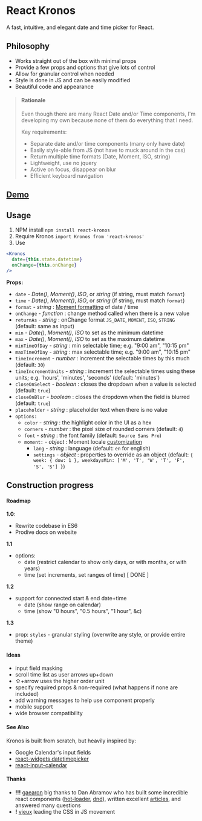React Kronos
============

A fast, intuitive, and elegant date and time picker for React.

## Philosophy

- Works straight out of the box with minimal props
- Provide a few props and options that give lots of control
- Allow for granular control when needed
- Style is done in JS and can be easily modified
- Beautiful code and appearance

> #### Rationale
>
> Even though there are many React Date and/or Time components, I'm developing my own because none of them do everything that I need.
>
> Key requirements:
> - Separate date and/or time components (many only have date)
> - Easily style-able from JS (not have to muck around in the css)
> - Return multiple time formats (Date, Moment, ISO, string)
> - Lightweight, use no jquery
> - Active on focus, disappear on blur
> - Efficient keyboard navigation

## [Demo](http://dubert.github.io/react-kronos)

## Usage

1. NPM install `npm install react-kronos`
2. Require Kronos `import Kronos from 'react-kronos'`
3. Use
```jsx
<Kronos
  date={this.state.datetime}
  onChange={this.onChange}
/>
```

**Props:**
- `date` - *Date()*, *Moment()*, *ISO*, or *string* (if string, must match `format`)
- `time` - *Date()*, *Moment()*, *ISO*, or *string* (if string, must match `format`)
- `format` - *string* : [Moment formatting](http://momentjs.com/docs/#/parsing/string-format/) of date / time
- `onChange` - *function* : change method called when there is a new value
- `returnAs` - *string* : onChange format `JS_DATE`, `MOMENT`, `ISO`, `STRING` (default: same as input)
- `min` - *Date()*, *Moment()*, *ISO* to set as the minimum datetime
- `max` - *Date()*, *Moment()*, *ISO* to set as the maximum datetime
- `minTimeOfDay` - *string* : min selectable time; e.g. "9:00 am", "10:15 pm"
- `maxTimeOfDay` - *string* : max selectable time; e.g. "9:00 am", "10:15 pm"
- `timeIncrement` - *number* : increment the selectable times by this much (default: `30`)
- `timeIncrementUnits` - *string* : increment the selectable times using these units; e.g. 'hours', 'minutes', 'seconds' (default: 'minutes')
- `closeOnSelect` - *boolean* : closes the dropdown when a value is selected (default: `true`)
- `closeOnBlur` - *boolean* : closes the dropdown when the field is blurred (default: `true`)
- `placeholder` - *string* : placeholder text when there is no value
- `options:`
  - `color` - *string* : the highlight color in the UI as a hex
  - `corners` - *number* : the pixel size of rounded corners (default: `4`)
  - `font` - *string* : the font family (default: `Source Sans Pro`)
  - `moment:` - *object* : Moment locale [customization](http://momentjs.com/docs/#/customization/)
    - `lang` - *string* : language (default: `en` for english)
    - `settings` - *object* : properties to override as an object (default: `{ week: { dow: 1 }, weekdaysMin: ['M', 'T', 'W', 'T', 'F', 'S', 'S'] }`)

## Construction progress

#### Roadmap

**1.0**:
- Rewrite codebase in ES6
- Prodive docs on website

**1.1**
- options:
  - date (restrict calendar to show only days, or with months, or with years)
  - time (set increments, set ranges of time) [ DONE ]

**1.2**
- support for connected start & end date+time
  - date (show range on calendar)
  - time (show "0 hours", "0.5 hours", "1 hour", &c)

**1.3**
- prop: `styles` - granular styling (overwrite any style, or provide entire theme)

#### Ideas

- input field masking
- scroll time list as user arrows up+down
- ⇧+arrow uses the higher order unit
- specify required props & non-required (what happens if none are included)
- add warning messages to help use component properly
- mobile support
- wide browser compatibility

#### See Also

Kronos is built from scratch, but heavily inspired by:
- Google Calendar's input fields
- [react-widgets datetimepicker](http://jquense.github.io/react-widgets/docs/#/datetime-picker)
- [react-input-calendar](https://github.com/Rudeg/react-input-calendar)

#### Thanks

- **!!!** [gaearon](https://github.com/gaearon) big thanks to Dan Abramov who has built some incredible react components ([hot-loader](https://github.com/gaearon/react-hot-loader), [dnd](https://github.com/gaearon/react-dnd)), written excellent [articles](https://medium.com/@dan_abramov), and answered many questions
- **!** [vjeux](https://github.com/vjeux) leading the CSS in JS movement
